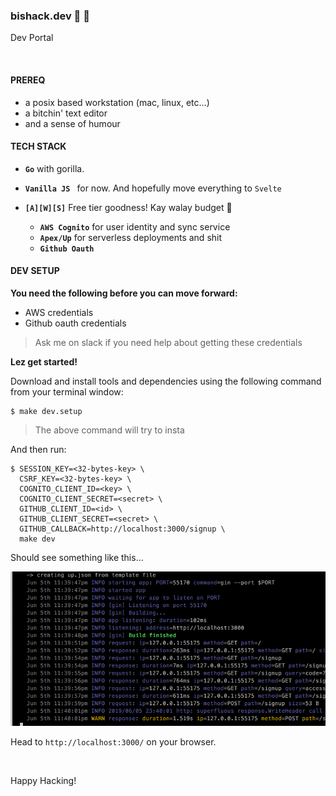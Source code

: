 ### bishack.dev 🦄 🚀

Dev Portal

&nbsp;

#### PREREQ
- a posix based workstation (mac, linux, etc...)
- a bitchin' text editor
- and a sense of humour


#### TECH STACK

- **`Go`** with gorilla.
- **`Vanilla JS `** for now. And hopefully move everything to `Svelte`
- **`[A][W][S]`** Free tier goodness! Kay walay budget 🙊

	- **`AWS Cognito`** for user identity and sync service
	- **`Apex/Up`** for serverless deployments and shit
	- **`Github Oauth`**

#### DEV SETUP

**You need the following before you can move forward:**

- AWS credentials
- Github oauth credentials

> Ask me on slack if you need help about getting these credentials

**Lez  get started!**

Download and install tools and dependencies using the following command from your terminal window:

	$ make dev.setup

> The above command will try to insta

And then run:

	$ SESSION_KEY=<32-bytes-key> \
	  CSRF_KEY=<32-bytes-key> \
	  COGNITO_CLIENT_ID=<key> \
	  COGNITO_CLIENT_SECRET=<secret> \
	  GITHUB_CLIENT_ID=<id> \
	  GITHUB_CLIENT_SECRET=<secret> \
	  GITHUB_CALLBACK=http://localhost:3000/signup \
	  make dev

Should see something like this...

![up](./up.png)


Head to `http://localhost:3000/` on your browser.

&nbsp;

Happy Hacking!
